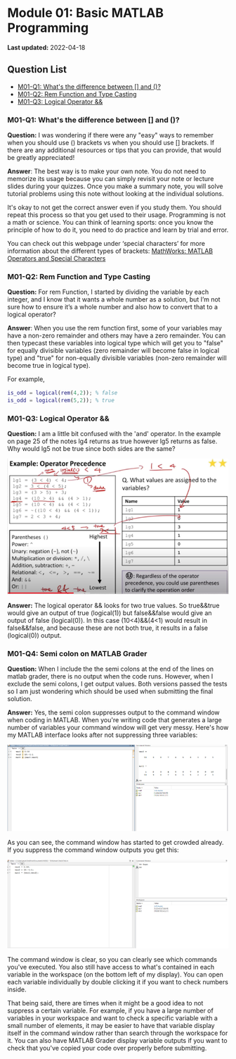 # Module 01: Basic MATLAB Programming

**Last updated:** 2022-04-18

## Question List
- [M01-Q1: What's the difference between \[\] and ()?](#Q1)
- [M01-Q2: Rem Function and Type Casting](#Q2)
- [M01-Q3: Logical Operator && ](#Q3)

### M01-Q1: What's the difference between [] and ()? <a name="Q1"></a> 
**Question:** I was wondering if there were any "easy" ways to remember when you should use () brackets vs when you should use [] brackets.  If there are any additional resources or tips that you can provide, that would be greatly appreciated!

**Answer**: The best way is to make your own note. You do not need to memorize its usage because you can simply revisit your note or lecture slides during your quizzes. Once you make a summary note, you will solve tutorial problems using this note without looking at the individual solutions. 

It's okay to not get the correct answer even if you study them. You should repeat this process so that you get used to their usage. Programming is not a math or science. You can think of learning sports: once you know the principle of how to do it, you need to do practice and learn by trial and error.

You can check out this webpage under ‘special characters’ for more information about the different types of brackets: [MathWorks: MATLAB Operators and Special Characters](https://www.mathworks.com/help/matlab/matlab_prog/matlab-operators-and-special-characters.html?s_tid=doc_ta) 

### M01-Q2: Rem Function and Type Casting <a name="Q2"></a> 
**Question:** For rem Function, I started by dividing the variable by each integer, and I know that it wants a whole number as a solution, but I’m not sure how to ensure it’s a whole number and also how to convert that to a logical operator?

**Answer**: When you use the rem function first, some of your variables may have a non-zero remainder and others may have a zero remainder. You can then typecast these variables into logical type which will get you to "false" for equally divisible variables (zero remainder will become false  in logical type) and "true" for non-equally divisible variables (non-zero remainder will become true in logical type). 

For example,

```matlab
is_odd = logical(rem(4,2)); % false
is_odd = logical(rem(5,2)); % true 
```

### M01-Q3: Logical Operator && <a name="Q3"></a> 

**Question:** I am a little bit confused with the 'and' operator. In the example on page 25 of the notes lg4 returns as true however lg5 returns as false. Why would lg5 not be true since both sides are the same? 

![M01_Q3](../img/M01_Q3.png)

**Answer:** The logical operator && looks for two true values. So true&&true would give an output of true (logical(1)) but false&&false would give an output of false (logical(0)). In this case (10<4)&&(4<1) would result in false&&false, and because these are not both true, it results in a false (logical(0)) output. 

### M01-Q4: Semi colon on MATLAB Grader <a name="Q4"></a>

**Question:** When I include the the semi colons at the end of the lines on matlab grader, there is no output when the code runs. However, when I exclude the semi colons, I get output values. Both versions passed the tests so I am just wondering which should be used when submitting the final solution. 

**Answer:** Yes, the semi colon suppresses output to the command window when coding in MATLAB. When you're writing code that generates a large number of variables your command window will get very messy. Here's how my MATLAB interface looks after not suppressing three variables:

![](../img/M01_Q4_1.PNG)

As you can see, the command window has started to get crowded already. If you suppress the command window outputs you get this:

![](../img/M01_Q4_2.PNG)

The command window is clear, so you can clearly see which commands you've executed. You also still have access to what's contained in each variable in the workspace (on the bottom left of my display). You can open each variable individually by double clicking it if you want to check numbers inside.

That being said, there are times when it might be a good idea to not suppress a certain variable. For example, if you have a large number of variables in your workspace and want to check a specific variable with a small number of elements, it may be easier to have that variable display itself in the command window rather than search through the workspace for it. You can also have MATLAB Grader display variable outputs if you want to check that you've copied your code over properly before submitting. 
